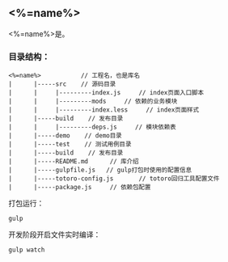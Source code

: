 ## <%=name%>

<%=name%>是。


### 目录结构：

    <%=name%>           // 工程名，也是库名
    |      |-----src    // 源码目录
    |      |     |---------index.js     // index页面入口脚本
    |      |     |---------mods     // 依赖的业务模块
    |      |     |---------index.less     // index页面样式
    |      |-----build    // 发布目录
    |      |     |---------deps.js     // 模块依赖表
    |      |-----demo    // demo目录
    |      |-----test    // 测试用例目录
    |      |-----build    // 发布目录
    |      |-----README.md      // 库介绍
    |      |-----gulpfile.js   // gulp打包时使用的配置信息
    |      |-----totoro-config.js       // totoro回归工具配置文件
    |      |-----package.js     // 依赖包配置


打包运行：

    gulp

开发阶段开启文件实时编译：

    gulp watch